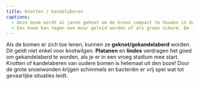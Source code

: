```yaml
---
title: Knotten / kandelaberen
captions:
  - Deze boom wordt al jaren geknot om de kroon compact te houden in de beperkte ruimte waar hij groeit. De knotwilgen worden terug op hun oude knot gezet.
  - Een boom kan tegen een muur geleid worden of als groen scherm. De leilinden rond de kerk te Westkapelle waren aan een opknapbeurt toe. Ze werden terug geknot op de oude knot en er werden nieuwe scheuten geleid om het geheel weer dicht te laten groeien.
---
```

Als de bomen er zich toe lenen, kunnen ze **geknot/gekandelaberd** worden. Dit geldt niet enkel voor knotwilgen. **Platanen** en **lindes** verdragen het goed om gekandelaberd te worden, als je er in een vroeg stadium mee start. Knotten of kandelaberen van oudere bomen is helemaal uit den boze! Door de grote snoeiwonden krijgen schimmels en bacteriën er vrij spel wat tot gevaarlijke situaties leidt.
